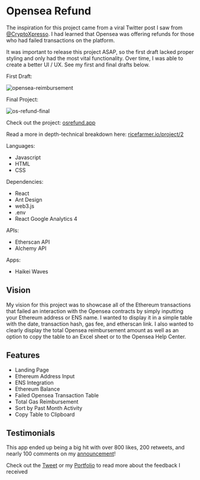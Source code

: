 # Opensea Refund

The inspiration for this project came from a viral Twitter post I saw from [@CryptoXpresso](https://twitter.com/CryptoXpresso/status/1591218382216404992). I had learned that Opensea was offering refunds for those who had failed transactions on the platform.

It was important to release this project ASAP, so the first draft lacked proper styling and only had the most vital functionality. Over time, I was able to create a better UI / UX. See my first and final drafts below.

First Draft:

![opensea-reimbursement](https://user-images.githubusercontent.com/112427358/208730931-9bcbd95b-aaef-4676-afa9-26a5dc0b020c.png)

Final Project:

![os-refund-final](https://user-images.githubusercontent.com/112427358/212579031-ef5fee26-263d-44df-ae3e-1cf5ed8d57b9.png)


Check out the project: [osrefund.app](https://www.osrefund.app/)

Read a more in depth-technical breakdown here: [ricefarmer.io/project/2](https://www.ricefarmer.io/project/2)

Languages:

- Javascript
- HTML
- CSS

Dependencies:

- React
- Ant Design
- web3.js
- .env
- React Google Analytics 4

APIs:

- Etherscan API
- Alchemy API

Apps:
- Haikei Waves

## Vision

My vision for this project was to showcase all of the Ethereum transactions that failed an interaction with the Opensea contracts by simply inputting your Ethereum address or ENS name. I wanted to display it in a simple table with the date, transaction hash, gas fee, and etherscan link. I also wanted to clearly display the total Opensea reimbursement amount as well as an option to copy the table to an Excel sheet or to the Opensea Help Center.

## Features

- Landing Page
- Ethereum Address Input
- ENS Integration
- Ethereum Balance
- Failed Opensea Transaction Table
- Total Gas Reimbursement
- Sort by Past Month Activity
- Copy Table to Clipboard

## Testimonials

This app ended up being a big hit with over 800 likes, 200 retweets, and nearly 100 comments on my [announcement](https://twitter.com/RiceFarmerNFT/status/1594745256951562250)!

Check out the [Tweet](https://twitter.com/RiceFarmerNFT/status/1594745256951562250) or my [Portfolio](https://www.ricefarmer.io/project/2) to read more about the feedback I received
